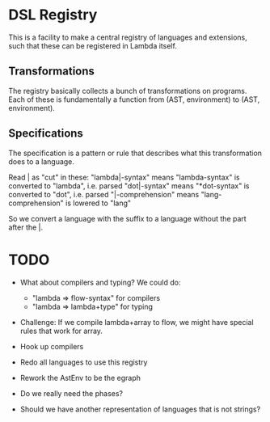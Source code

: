 # DSL Registry

This is a facility to make a central registry of languages and extensions, such that
these can be registered in Lambda itself.

## Transformations

The registry basically collects a bunch of transformations on programs. Each of these
is fundamentally a function from (AST, environment) to (AST, environment).

## Specifications

The specification is a pattern or rule that describes what this transformation does to a language. 

Read | as "cut" in these:
"lambda|-syntax" means "lambda-syntax" is converted to "lambda", i.e. parsed
"dot|-syntax" means "*dot-syntax" is converted to "dot", i.e. parsed
"|-comprehension" means "lang-comprehension" is lowered to "lang"

So we convert a language with the suffix to a language without the part after the |.

# TODO

- What about compilers and typing?  We could do:
  - "lambda => flow-syntax" for compilers
  - "lambda => lambda+type" for typing

- Challenge: If we compile lambda+array to flow, we might have special rules that work for array.

- Hook up compilers

- Redo all languages to use this registry

- Rework the AstEnv to be the egraph
  
- Do we really need the phases?

- Should we have another representation of languages that is not strings?
